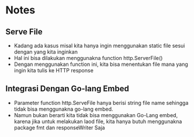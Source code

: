 # Notes

## Serve File

- Kadang ada kasus misal kita hanya ingin menggunakan static file sesui dengan yang kita inginkan 
- Hal ini bisa dilakukan menggunakna function http.ServerFile()
- Dengan menggunakan function ini, kita bisa menentukan file mana yang ingin kita tulis ke HTTP response

## Integrasi Dengan Go-lang Embed

- Parameter function http.ServeFile hanya berisi string file name sehingga tidak bisa menggunakna go-lang embed.
- Namun bukan berarti kita tidak bisa menggunakan Go-Lang embed, karena jika untuk melakukan laod file, kita hanya butuh menggunakna package fmt dan responseWriter Saja